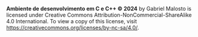 **Ambiente de desenvolvimento em C e C++ © 2024** by Gabriel Malosto is licensed under Creative Commons Attribution-NonCommercial-ShareAlike 4.0 International.
To view a copy of this license, visit <https://creativecommons.org/licenses/by-nc-sa/4.0/>.
